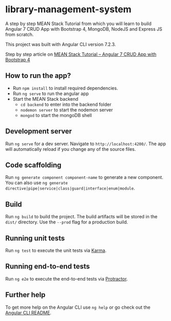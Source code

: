 # library-management-system
A step by step  MEAN Stack Tutorial from which you will learn to build Angular 7 CRUD App with Bootstrap 4, MongoDB, NodeJS and Express JS from scratch.

This project was built with Angular CLI version 7.2.3.

Step by step article on [MEAN Stack Tutorial – Angular 7 CRUD App with Bootstrap 4
](https://www.positronx.io/mean-stack-tutorial-angular-7-crud-bootstrap/)

## How to run the app?
- Run `npm install` to install required dependencies.
- Run `ng serve` to run the angular app
- Start the MEAN Stack backend
  - `cd backend` to enter into the backend folder
  - `nodemon server` to start the nodemon server
  - `mongod` to start the mongoDB shell

## Development server

Run `ng serve` for a dev server. Navigate to `http://localhost:4200/`. The app will automatically reload if you change any of the source files.

## Code scaffolding

Run `ng generate component component-name` to generate a new component. You can also use `ng generate directive|pipe|service|class|guard|interface|enum|module`.

## Build

Run `ng build` to build the project. The build artifacts will be stored in the `dist/` directory. Use the `--prod` flag for a production build.

## Running unit tests

Run `ng test` to execute the unit tests via [Karma](https://karma-runner.github.io).

## Running end-to-end tests

Run `ng e2e` to execute the end-to-end tests via [Protractor](http://www.protractortest.org/).

## Further help

To get more help on the Angular CLI use `ng help` or go check out the [Angular CLI README](https://github.com/angular/angular-cli/blob/master/README.md).
